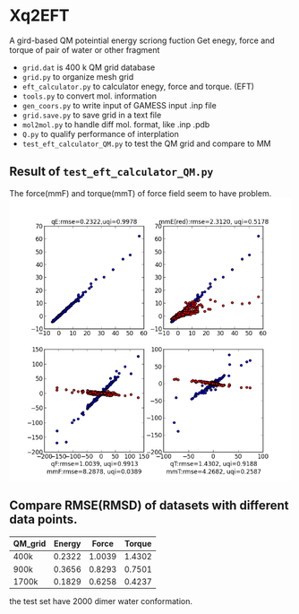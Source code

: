 # Xq2EFT
A gird-based QM poteintial energy scriong fuction
Get enegy, force and torque of pair of water or other fragment

- `grid.dat` is 400 k QM grid database
- `grid.py` to organize mesh grid  
- `eft_calculator.py` to calculator enegy, force and torque. (EFT)   
- `tools.py` to convert mol. information
- `gen_coors.py` to write input of GAMESS input .inp file
- `grid.save.py` to save grid in a text file  
- `mol2mol.py` to handle diff mol. format, like .inp .pdb  
- `Q.py` to qualify performance of interplation
- `test_eft_calculator_QM.py` to test the QM grid and compare to MM

## Result of `test_eft_calculator_QM.py`
The force(mmF) and torque(mmT) of force field seem to have problem.  
![fig](./QMvsInterpInQMgrid.png)

## Compare RMSE(RMSD) of datasets with different data points.   
QM_grid |Energy |Force  |Torque
---     |---    |---    |---   
400k    |0.2322 |1.0039 |1.4302
900k    |0.3656 |0.8293 |0.7501
1700k   |0.1829 |0.6258 |0.4237
the test set have 2000 dimer water conformation.

